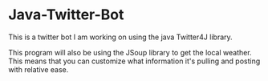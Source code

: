 # Java-Twitter-Bot
This is a twitter bot I am working on using the java Twitter4J library.

This program will also be using the JSoup library to get the local weather.
This means that you can customize what information it's pulling and posting with relative ease.
